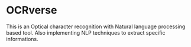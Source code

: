 # OCRverse
This is an Optical character recognition with Natural language processing based tool. Also implementing NLP techniques to extract specific informations.
